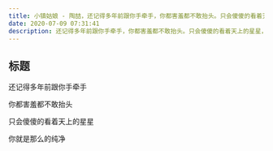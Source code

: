```yaml
---
title: 小镇姑娘 - 陶喆，还记得多年前跟你手牵手，你都害羞都不敢抬头。只会傻傻的看着天上的星星，你就是那么的纯净。
date: 2020-07-09 07:31:41
description: 还记得多年前跟你手牵手，你都害羞都不敢抬头。只会傻傻的看着天上的星星，你就是那么的纯净。还记得多年前跟你手牵手，你都害羞都不敢抬头。只会傻傻的看着天上的星星，你就是那么的纯净。你就是那么的纯净。
---
```


## 标题

还记得多年前跟你手牵手

你都害羞都不敢抬头

只会傻傻的看着天上的星星

你就是那么的纯净

